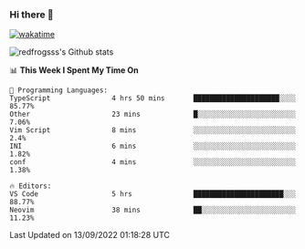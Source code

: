 ### Hi there 👋

[![wakatime](https://wakatime.com/badge/user/2cbd8003-b8b8-4565-92d7-ad9c23ff1846.svg)](https://wakatime.com/@2cbd8003-b8b8-4565-92d7-ad9c23ff1846)

<img src="https://github-readme-stats.vercel.app/api?username=redfrogsss&show_icons=true" alt="redfrogsss's Github stats"></img>

<!--START_SECTION:waka-->
📊 **This Week I Spent My Time On** 

```text
💬 Programming Languages: 
TypeScript               4 hrs 50 mins       █████████████████████░░░░   85.77% 
Other                    23 mins             █░░░░░░░░░░░░░░░░░░░░░░░░   7.06% 
Vim Script               8 mins              ░░░░░░░░░░░░░░░░░░░░░░░░░   2.4% 
INI                      6 mins              ░░░░░░░░░░░░░░░░░░░░░░░░░   1.82% 
conf                     4 mins              ░░░░░░░░░░░░░░░░░░░░░░░░░   1.38%

🔥 Editors: 
VS Code                  5 hrs               ██████████████████████░░░   88.77% 
Neovim                   38 mins             ██░░░░░░░░░░░░░░░░░░░░░░░   11.23%

```


 Last Updated on 13/09/2022 01:18:28 UTC
<!--END_SECTION:waka-->
